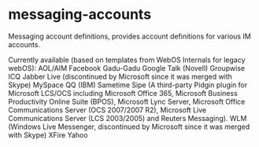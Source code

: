messaging-accounts
==================

Messaging account definitions, provides account definitions for various IM accounts.

Currently available (based on templates from WebOS Internals for legacy webOS):
AOL/AIM
Facebook
Gadu-Gadu
Google Talk
(Novell) Groupwise
ICQ
Jabber
Live (discontinued by Microsoft since it was merged with Skype)
MySpace
QQ
(IBM) Sametime
Sipe (A third-party Pidgin plugin for Microsoft LCS/OCS including Microsoft Office 365, Microsoft Business Productivity Online Suite (BPOS), Microsoft Lync Server, Microsoft Office Communications Server (OCS 2007/2007 R2), Microsoft Live Communications Server (LCS 2003/2005) and Reuters Messaging).
WLM (Windows Live Messenger, discontinued by Microsoft since it was merged with Skype)
XFire
Yahoo


